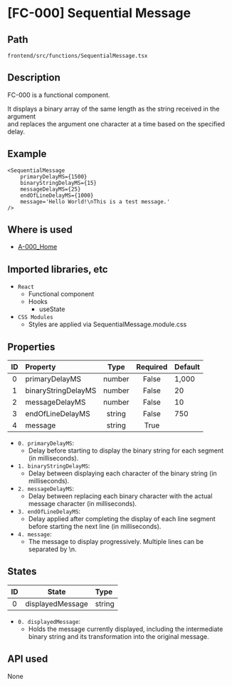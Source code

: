 # [FC-000] Sequential Message

## Path

```
frontend/src/functions/SequentialMessage.tsx
```

## Description

FC-000 is a functional component.

It displays a binary array of the same length as the string received in the argument  
and replaces the argument one character at a time based on the specified delay.

## Example

```tsx
<SequentialMessage
    primaryDelayMS={1500}
    binaryStringDelayMS={15}
    messageDelayMS={25}
    endOfLineDelayMS={1000}
    message='Hello World!\nThis is a test message.'
/>
```

## Where is used

-   [A-000_Home](../../screens/a-000_home.md)

## Imported libraries, etc

-   `React`
    -   Functional component
    -   Hooks
        -   useState
-   `CSS Modules`
    -   Styles are applied via SequentialMessage.module.css

## Properties

| ID  | Property            |  Type  | Required | Default |
| :-: | :------------------ | :----: | :------: | :------ |
|  0  | primaryDelayMS      | number |  False   | 1,000   |
|  1  | binaryStringDelayMS | number |  False   | 20      |
|  2  | messageDelayMS      | number |  False   | 10      |
|  3  | endOfLineDelayMS    | string |  False   | 750     |
|  4  | message             | string |   True   |         |

-   `0. primaryDelayMS`:
    -   Delay before starting to display the binary string for each segment (in milliseconds).
-   `1. binaryStringDelayMS`:
    -   Delay between displaying each character of the binary string (in milliseconds).
-   `2. messageDelayMS`:
    -   Delay between replacing each binary character with the actual message character (in milliseconds).
-   `3. endOfLineDelayMS`:
    -   Delay applied after completing the display of each line segment before starting the next line (in milliseconds).
-   `4. message`:
    -   The message to display progressively. Multiple lines can be separated by \n.

## States

| ID  |      State       | Type   |
| :-: | :--------------: | :----- |
|  0  | displayedMessage | string |

-   `0. displayedMessage`:
    -   Holds the message currently displayed, including the intermediate binary string and its transformation into the original message.

## API used

None
